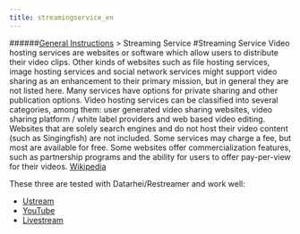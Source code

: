 ```yaml
---
title: streamingservice_en
---
```

######[General Instructions](/restreamer/wiki/general_instructions_en.html) > Streaming Service
#Streaming Service
Video hosting services are websites or software which allow users to distribute their video clips. Other kinds of websites such as file hosting services, image hosting services and social network services might support video sharing as an enhancement to their primary mission, but in general they are not listed here. Many services have options for private sharing and other publication options. Video hosting services can be classified into several categories, among them: user generated video sharing websites, video sharing platform / white label providers and web based video editing. Websites that are solely search engines and do not host their video content (such as Singingfish) are not included. Some services may charge a fee, but most are available for free. Some websites offer commercialization features, such as partnership programs and the ability for users to offer pay-per-view for their videos. <a href="https://en.wikipedia.org/wiki/List_of_video_hosting_services" target="_blank">Wikipedia</a>

These three are tested with Datarhei/Restreamer and work well:  
* [Ustream](/restreamer/wiki/ustream_en.html)  
* [YouTube](/restreamer/wiki/youtube_en.html)  
* [Livestream](/restreamer/wiki/livestreamcom_en.html)  